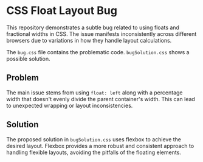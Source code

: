 # CSS Float Layout Bug

This repository demonstrates a subtle bug related to using floats and fractional widths in CSS.  The issue manifests inconsistently across different browsers due to variations in how they handle layout calculations.

The `bug.css` file contains the problematic code.  `bugSolution.css` shows a possible solution.

## Problem

The main issue stems from using `float: left` along with a percentage width that doesn't evenly divide the parent container's width. This can lead to unexpected wrapping or layout inconsistencies.

## Solution

The proposed solution in `bugSolution.css` uses flexbox to achieve the desired layout. Flexbox provides a more robust and consistent approach to handling flexible layouts, avoiding the pitfalls of the floating elements.